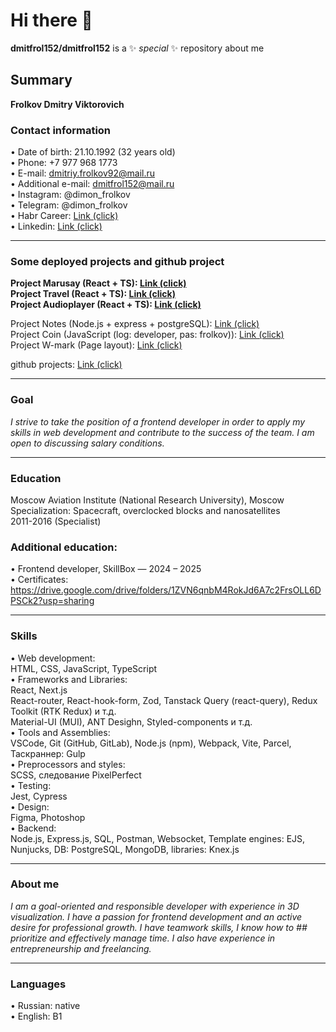 # Hi there 👋

**dmitfrol152/dmitfrol152** is a ✨ _special_ ✨ repository about me

## Summary

**Frolkov Dmitry Viktorovich**

### Contact information

• Date of birth: 21.10.1992 (32 years old)  
• Phone: +7 977 ​​968 1773  
• E-mail: dmitriy.frolkov92@mail.ru  
• Additional e-mail: dmitfrol152@mail.ru  
• Instagram: @dimon_frolkov  
• Telegram: @dimon_frolkov  
• Habr Career: [Link (click)](https://career.habr.com/dmitry_frolkov_v)  
• Linkedin: [Link (click)](http://www.linkedin.com/in/dmitry-viktorovich-frolkov)

---

### Some deployed projects and github project

**Project Marusay (React + TS): [Link (click)](https://marusya.netlify.app/)**  
**Project Travel (React + TS): [Link (click)](https://all-about-travel.netlify.app/)**  
**Project Audioplayer (React + TS): [Link (click)](https://audioplayer-self.netlify.app/)**

Project Notes (Node.js + express + postgreSQL): [Link (click)](https://projects-production-0271.up.railway.app)  
Project Coin (JavaScript (log: developer, pas: frolkov)): [Link (click)](https://coin-btc.netlify.app/)  
Project W-mark (Page layout): [Link (click)](https://w-mark.netlify.app/)

github projects: [Link (click)](https://github.com/dmitfrol152/Projects)

---

### Goal

_I strive to take the position of a frontend developer in order to apply my skills in web development and contribute to the success of the team. I am open to discussing salary conditions._

---

### Education

Moscow Aviation Institute (National Research University), Moscow  
Specialization: Spacecraft, overclocked blocks and nanosatellites  
2011-2016 (Specialist)

### Additional education:

• Frontend developer, SkillBox — 2024 – 2025  
• Certificates: https://drive.google.com/drive/folders/1ZVN6qnbM4RokJd6A7c2FrsOLL6DPSCk2?usp=sharing

---

### Skills

• Web development:  
HTML, CSS, JavaScript, TypeScript  
• Frameworks and Libraries:  
React, Next.js  
React-router, React-hook-form, Zod, Tanstack Query (react-query), Redux Toolkit (RTK Redux) и т.д.  
Material-UI (MUI), ANT Desighn, Styled-components и т.д.  
• Tools and Assemblies:  
VSCode, Git (GitHub, GitLab), Node.js (npm), Webpack, Vite, Parcel, Таскраннер: Gulp  
• Preprocessors and styles:  
SCSS, следование PixelPerfect  
• Testing:  
Jest, Cypress  
• Design:  
Figma, Photoshop  
• Backend:  
Node.js, Express.js, SQL, Postman, Websocket, Template engines: EJS, Nunjucks, DB: PostgreSQL, MongoDB, libraries: Knex.js

---

### About me

_I am a goal-oriented and responsible developer with experience in 3D visualization. I have a passion for frontend development and an active desire for professional growth. I have teamwork skills, I know how to ## prioritize and effectively manage time. I also have experience in entrepreneurship and freelancing._

---

### Languages

• Russian: native  
• English: B1
